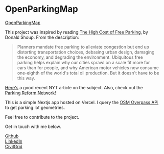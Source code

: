 # OpenParkingMap

[OpenParkingMap](https://www.openparkingmap.com/)

This project was inspired by reading [The High Cost of Free Parking](https://www.amazon.com/High-Cost-Free-Parking-Updated/dp/193236496X), by Donald Shoup. From the description:

> Planners mandate free parking to alleviate congestion but end up distorting transportation choices, debasing urban design, damaging the economy, and degrading the environment. Ubiquitous free parking helps explain why our cities sprawl on a scale fit more for cars than for people, and why American motor vehicles now consume one-eighth of the world's total oil production. But it doesn't have to be this way.

[Here's](https://www.nytimes.com/2023/03/07/business/fewer-parking-spots.html) a good recent NYT article on the subject.
Also, check out the [Parking Reform Network](https://parkingreform.org/)!

This is a simple Nextjs app hosted on Vercel. I query the [OSM Overpass API](https://overpass-turbo.eu/) to get parking lot geometries.

Feel free to contribute to the project.

Get in touch with me below.

[Github](https://github.com/brandonfcohen1)\
[LinkedIn](https://www.linkedin.com/in/brandonfcohen/)\
[CivilGrid](https://www.civilgrid.com/)
